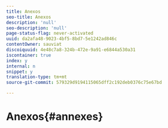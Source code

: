 ```yaml
---
title: Anexos
seo-title: Anexos
description: 'null'
seo-description: 'null'
page-status-flag: never-activated
uuid: da2afa48-9023-4bf5-8bd7-5e1242ad846c
contentOwner: sauviat
discoiquuid: 4e48c7a8-324b-472e-9a91-e6844a530a31
iscontainer: true
index: y
internal: n
snippet: y
translation-type: tm+mt
source-git-commit: 579329d9194115065dff2c192deb0376c75e67bd

---
```



# Anexos{#annexes}

